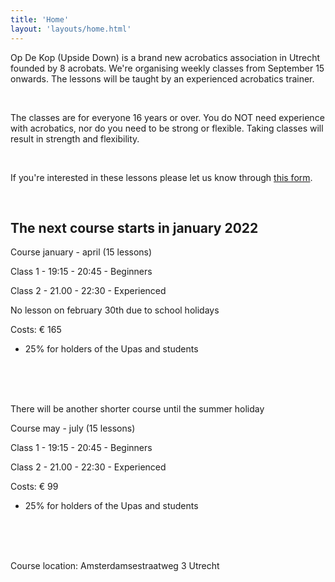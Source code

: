 ```yaml
---
title: 'Home'
layout: 'layouts/home.html'
---
```


Op De Kop (Upside Down) is a brand new acrobatics association in Utrecht founded
by 8 acrobats. We're organising weekly classes from September 15 onwards. The
lessons will be taught by an experienced acrobatics trainer.

<br/>

The classes are for everyone 16 years or over. You do NOT need experience with
acrobatics, nor do you need to be strong or flexible. Taking classes will result
in strength and flexibility.

<br/>

If you're interested in these lessons please let us know through [this
form](https://forms.gle/N7qFKKCv9d9PnFgh7).

<br/>

## The next course starts in january 2022

Course january - april (15 lessons)

Class 1 - 19:15 - 20:45 - Beginners

Class 2 - 21.00 - 22:30 - Experienced

No lesson on february 30th due to school holidays

Costs: € 165

- 25% for holders of the Upas and students
<br/>
<br/>
<br/>

There will be another shorter course until the summer holiday

Course may - july (15 lessons)

Class 1 - 19:15 - 20:45 - Beginners

Class 2 - 21.00 - 22:30 - Experienced

Costs: € 99

- 25% for holders of the Upas and students

<br/>
<br/>
<br/>

Course location: Amsterdamsestraatweg 3 Utrecht
